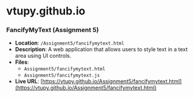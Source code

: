 # vtupy.github.io

### FancifyMyText (Assignment 5)
- **Location**: `/Assignment5/fancifymytext.html`
- **Description**: A web application that allows users to style text in a text area using UI controls.
- **Files**:
  - `Assignment5/fancifymytext.html`
  - `Assignment5/fancifymytext.js`
- **Live URL**: [https://vtupy.github.io/Assignment5/fancifymytext.html](https://vtupy.github.io/Assignment5/fancifymytext.html)
